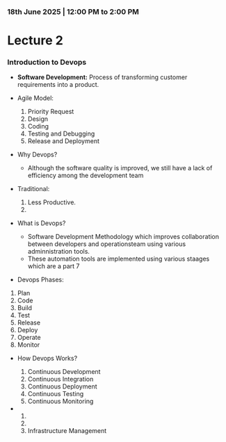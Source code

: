 ### 18th June 2025 | 12:00 PM to 2:00 PM

# Lecture 2

### Introduction to Devops

- **Software Development:** Process of transforming customer requirements into a product.

- Agile Model:
    1. Priority Request
    2. Design
    3. Coding
    4. Testing and Debugging
    5. Release and Deployment

- Why Devops?
    * Although the software quality is improved, we still have a lack of efficiency among the development team
    
- Traditional:
    1. Less Productive.
    2.

- What is Devops?
    * Software Development Methodology which improves collaboration between developers and operationsteam using various adminnistration tools.
    * These automation tools are implemented using various staages which are a part 7

- Devops Phases: 
1. Plan
2. Code
3. Build
4. Test
5. Release
6. Deploy
7. Operate
8. Monitor

- How Devops Works?
    1. Continuous Development
    2. Continuous Integration
    3. Continuous Deployment
    4. Continuous Testing
    5. Continuous Monitoring

- 
    1. 
    2. 
    3. Infrastructure Management